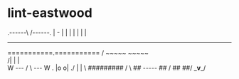 # lint-eastwood

   .------\ /------.
   |       -       |
   |               |
   |               |
   |               |
_______________________
===========.===========
  / ~~~~~     ~~~~~ \
 /|     |     |\
 W   ---  / \  ---   W
 \.      |o o|      ./
  |                 |
  \    #########    /
   \  ## ----- ##  /
    \##         ##/
     \_____v_____/
